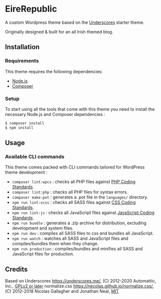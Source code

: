 EireRepublic
===

A custom Wordpress theme based on the [Underscores](https://underscores.me/) starter theme. 

Originally designed & built for an all Irish themed blog.

Installation
---------------

### Requirements

This theme requires the following dependencies:

- [Node.js](https://nodejs.org/)
- [Composer](https://getcomposer.org/)

### Setup

To start using all the tools that come with this theme you need to install the necessary Node.js and Composer dependencies :

```sh
$ composer install
$ npm install
```

Usage
---------------

### Available CLI commands

This theme comes packed with CLI commands tailored for WordPress theme development :

- `composer lint:wpcs` : checks all PHP files against [PHP Coding Standards](https://developer.wordpress.org/coding-standards/wordpress-coding-standards/php/).
- `composer lint:php` : checks all PHP files for syntax errors.
- `composer make-pot` : generates a .pot file in the `languages/` directory.
- `npm run lint:scss` : checks all SASS files against [CSS Coding Standards](https://developer.wordpress.org/coding-standards/wordpress-coding-standards/css/).
- `npm run lint:js` : checks all JavaScript files against [JavaScript Coding Standards](https://developer.wordpress.org/coding-standards/wordpress-coding-standards/javascript/).
- `npm run bundle` : generates a .zip archive for distribution, excluding development and system files.
- `npm run dev` : compiles all SASS files to css and bundles all JavaScript.
- `npm run watch` : watches all SASS and JavaScript files and compiles/bundles them when they change.
- `npm run production` : compiles/bundles and minifies all SASS and JavaScript files for production.

Credits
---------------

Based on Underscores https://underscores.me/, (C) 2012-2020 Automattic, Inc., [GPLv2 or later](https://www.gnu.org/licenses/gpl-2.0.html)
normalize.css https://necolas.github.io/normalize.css/, (C) 2012-2018 Nicolas Gallagher and Jonathan Neal, [MIT](https://opensource.org/licenses/MIT)